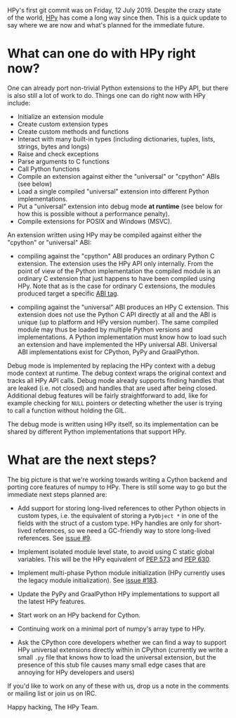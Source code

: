 <!--
.. title: HPy Status Update
.. slug: may-status-update
.. date: 2021-05-07 10:00:00 UTC
.. author: hodgestar
.. tags:
.. category:
.. link:
.. description:
.. type: text
-->

HPy's first git commit was on Friday, 12 July 2019. Despite the crazy state
of the world, [HPy](https://github.com/hpyproject/hpy/) has come a long way
since then. This is a quick update to say where we are now and what's planned
for the immediate future.

<!--TEASER_END-->

# What can one do with HPy right now?

One can already port non-trivial Python extensions to the HPy API, but
there is also still a lot of work to do. Things one can do right now
with HPy include:

- Initialize an extension module
- Create custom extension types
- Create custom methods and functions
- Interact with many built-in types (including dictionaries, tuples,
  lists, strings, bytes and longs)
- Raise and check exceptions
- Parse arguments to C functions
- Call Python functions
- Compile an extension against either the "universal" or "cpython" ABIs (see below)
- Load a single compiled "universal" extension into different Python implementations.
- Put a "universal" extension into debug mode **at runtime** (see below
  for how this is possible without a performance penalty).
- Compile extensions for POSIX and Windows (MSVC).

An extension written using HPy may be compiled against either the "cpython" or
"universal" ABI:

- compiling against the "cpython" ABI produces an ordinary Python C extension.
  The extension uses the HPy API only internally. From the point of view of
  the Python implementation the compiled module is an ordinary C extension
  that just happens to have been compiled using HPy. Note that as is the case
  for ordinary C extensions, the modules produced target a specific
  [ABI tag](https://www.python.org/dev/peps/pep-0425/).

- compiling against the "universal" ABI produces an HPy C extension. This
  extension does not use the Python C API directly at all and the ABI
  is unique (up to platform and HPy version number). The same compiled module
  may thus be loaded by multiple Python versions and implementations.
  A Python implementation must know how to load such an extension and have
  implemented the HPy universal ABI. Universal ABI implementations exist for
  CPython, PyPy and GraalPython.

Debug mode is implemented by replacing the HPy context with a debug mode
context at runtime. The debug context wraps the original context and tracks
all HPy API calls. Debug mode already supports finding handles that are
leaked (i.e. not closed) and handles that are used after being closed.
Additional debug features will be fairly straightforward to add, like for example checking for `NULL` pointers or detecting whether the user is trying to call a function without holding the GIL.

The debug mode is written using HPy itself, so its implementation can be
shared by different Python implementations that support HPy.

# What are the next steps?

The big picture is that we're working towards writing a Cython backend
and porting core features of numpy to HPy. There is still some way to go
but the immediate next steps planned are:

- Add support for storing long-lived references to other Python objects in
  custom types, i.e. the equivalent of storing a `PyObject *` in
  one of the fields with the struct of a custom type. HPy handles are only for
  short-lived references, so we need a GC-friendly way to store long-lived
  references.
  See [issue #9](https://github.com/hpyproject/hpy/issues/9).

- Implement isolated module level state, to avoid using C static global
  variables. This will be the HPy equivalent of
  [PEP 573](https://www.python.org/dev/peps/pep-0573/) and
  [PEP 630](https://www.python.org/dev/peps/pep-0630/).

- Implement multi-phase Python module initialization (HPy currently uses the
  legacy module initialization).
  See [issue #183](https://github.com/hpyproject/hpy/pull/184).

- Update the PyPy and GraalPython HPy implementations to support all the
  latest HPy features.

- Start work on an HPy backend for Cython.

- Continuing work on a minimal port of numpy's array type to HPy.

- Ask the CPython core developers whether we can find a way to support
  HPy universal extensions directly within in CPython (currently we write
  a small `.py` file that knows how to load the universal extension, but
  the presence of this stub file causes many small edge cases that are
  annoying for HPy developers and users)

If you'd like to work on any of these with us, drop us a note in the
comments or mailing list or join us on IRC.

Happy hacking,
The HPy Team.
